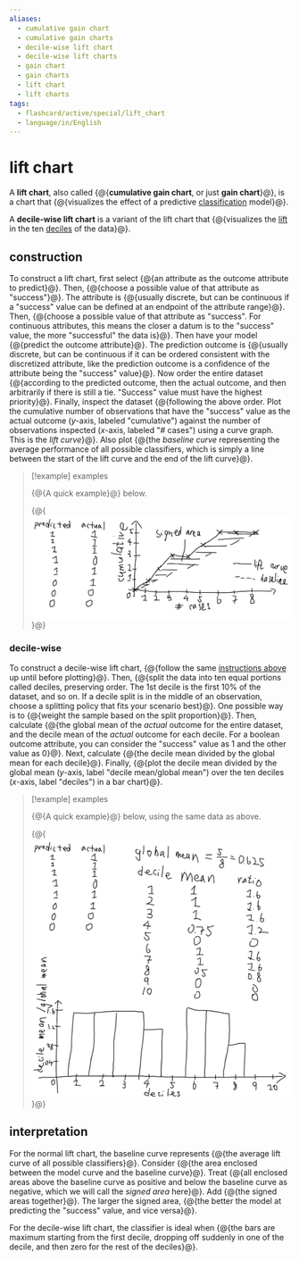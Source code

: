 ```yaml
---
aliases:
  - cumulative gain chart
  - cumulative gain charts
  - decile-wise lift chart
  - decile-wise lift charts
  - gain chart
  - gain charts
  - lift chart
  - lift charts
tags:
  - flashcard/active/special/lift_chart
  - language/in/English
---
```


# lift chart

A __lift chart__, also called {@{__cumulative gain chart__, or just __gain chart__}@}, is a chart that {@{visualizes the effect of a predictive [classification](../general/statistical%20classification.md) model}@}.

A __decile-wise lift chart__ is a variant of the lift chart that {@{visualizes the [lift](../general/association%20rule%20learning.md#lift) in the ten [deciles](../general/decile.md) of the data}@}.

## construction

To construct a lift chart, first select {@{an attribute as the outcome attribute to predict}@}. Then, {@{choose a possible value of that attribute as "success"}@}. The attribute is {@{usually discrete, but can be continuous if a "success" value can be defined at an endpoint of the attribute range}@}. Then, {@{choose a possible value of that attribute as "success". For continuous attributes, this means the closer a datum is to the "success" value, the more "successful" the data is}@}. Then have your model {@{predict the outcome attribute}@}. The prediction outcome is {@{usually discrete, but can be continuous if it can be ordered consistent with the discretized attribute, like the prediction outcome is a confidence of the attribute being the "success" value}@}. Now order the entire dataset {@{according to the predicted outcome, then the actual outcome, and then arbitrarily if there is still a tie. "Success" value must have the highest priority}@}. Finally, inspect the dataset {@{following the above order. Plot the cumulative number of observations that have the "success" value as the actual outcome (_y_-axis, labeled "cumulative") against the number of observations inspected (_x_-axis, labeled "# cases") using a curve graph. This is the _lift curve_}@}. Also plot {@{the _baseline curve_ representing the average performance of all possible classifiers, which is simply a line between the start of the lift curve and the end of the lift curve}@}.

> [!example] examples
>
> {@{A quick example}@} below.
>
> {@{![lift chart example](attachments/Pasted%20image%2020240322145601.png)}@}

### decile-wise

To construct a decile-wise lift chart, {@{follow the same [instructions above](#construction) up until before plotting}@}. Then, {@{split the data into ten equal portions called deciles, preserving order. The 1st decile is the first 10% of the dataset, and so on. If a decile split is in the middle of an observation, choose a splitting policy that fits your scenario best}@}. One possible way is to {@{weight the sample based on the split proportion}@}. Then, calculate {@{the global mean of the _actual_ outcome for the entire dataset, and the decile mean of the _actual_ outcome for each decile. For a boolean outcome attribute, you can consider the "success" value as 1 and the other value as 0}@}. Next, calculate {@{the decile mean divided by the global mean for each decile}@}. Finally, {@{plot the decile mean divided by the global mean (_y_-axis, label "decile mean/global mean") over the ten deciles (_x_-axis, label "deciles") in a bar chart}@}.

> [!example] examples
>
> {@{A quick example}@} below, using the same data as above.
>
> {@{![decile-wise lift chart example](attachments/Pasted%20image%2020240322164126.png)}@}

## interpretation

For the normal lift chart, the baseline curve represents {@{the average lift curve of all possible classifiers}@}. Consider {@{the area enclosed between the model curve and the baseline curve}@}. Treat {@{all enclosed areas above the baseline curve as positive and below the baseline curve as negative, which we will call the _signed area_ here}@}. Add {@{the signed areas together}@}. The larger the signed area, {@{the better the model at predicting the "success" value, and vice versa}@}.

For the decile-wise lift chart, the classifier is ideal when {@{the bars are maximum starting from the first decile, dropping off suddenly in one of the decile, and then zero for the rest of the deciles}@}.
